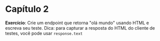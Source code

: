 # Capítulo 2

**Exercício**: Crie um endpoint que retorna "olá mundo" usando HTML e escreva seu teste. Dica: para capturar a resposta do HTML do cliente de testes, você pode usar `response.text`

